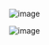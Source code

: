 ![image](https://github.com/shardapatil/HackerRank_10_Days_of_Javascript/assets/53011896/8c34c9f7-2b87-4234-a913-d0f62ee7b900)

![image](https://github.com/shardapatil/HackerRank_10_Days_of_Javascript/assets/53011896/7db27d4f-fc45-4867-8efa-189be0ae2011)
